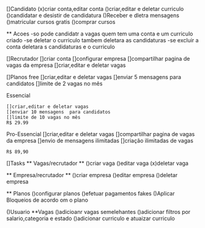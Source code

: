 
[]Candidato
    (x)criar conta,editar conta
    ()criar,editar e deletar curriculo
    ()candidatar e desistir de candidatura
    ()Receber e dletra mensagens
    ()matricular cursos gratis
    ()comprar cursos

** Acoes
    -so pode candidatr a vagas quem tem uma conta e um curriculo criado
    -se deletar o curriculo tambem deletara as candidaturas
    -se excluir  a conta deletara s candidaturas e o curriculo
    

[]Recrutador
    []criar conta
    []configurar empresa
    []compartilhar pagina de vagas da empresa
    []criar,editar e deletar vagas
    



[]Planos
free
    []criar,editar e deletar vagas
    []enviar 5 mensagens  para candidatos
    []limite de 2 vagas no mês


Essencial

    []criar,editar e deletar vagas
    []enviar 10 mensagens  para candidatos
    []limite de 10 vagas no mês
    R$ 29.99

Pro-Essencial
    []criar,editar e deletar vagas
    []compartilhar pagina de vagas da empresa
    []envio de mensagens ilimitadas
    []criação ilimitadas de vagas
    
    R$ 89,90


[]Tasks
** Vagas/recrutador **
    ()criar vaga
    ()editar vaga
    (x)deletar vaga

** Empresa/recrutador **
    ()criar empresa
    ()editar empresa
    ()deletar empresa

** Planos 
    ()configurar planos
    ()efetuar pagamentos fakes
    ()Aplicar Bloqueios de acordo om o plano




()Usuario
    **Vagas
    ()adicioanr vagas semelehantes
    ()adicionar filtros por salario,categoria e estado
    ()adicionar curriculo e atuaizar curriculo
